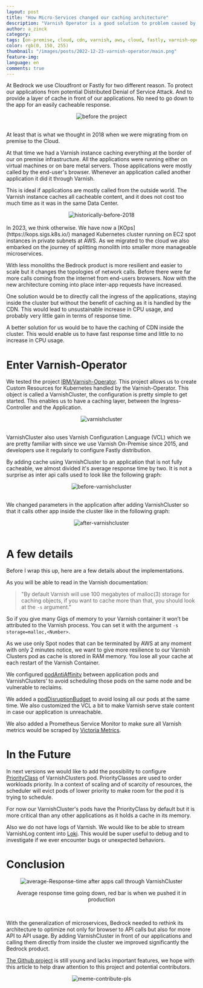 ```yaml
---
layout: post
title: "How Micro-Services changed our caching architecture"
description: "Varnish Operator is a good solution to problem caused by Microservices architecture in Kubernetes environment. Especially where most of the traffic comes from other API rather than from an end-user."
author: a_zinck
category:
tags: [on-premise, cloud, cdn, varnish, aws, cloud, fastly, varnish-operator, cloudfront, alb]
color: rgb(0, 150, 255)
thumbnail: "/images/posts/2022-12-23-varnish-operator/main.png"
feature-img:
language: en
comments: true
---
```


At Bedrock we use Cloudfront or Fastly for two different reason. To protect our applications from potential Distributed Denial of Service Attack. And to provide a layer of cache in front of our applications. No need to go down to the app for an easily cacheable response.

<center><img alt="before the project" src="/images/posts/2022-12-23-varnish-operator/image0.png"></center>

<br>

At least that is what we thought in 2018 when we were migrating from on premise to the Cloud.

At that time we had a Varnish instance caching everything at the border  of our on premise infrastructure. All the applications were running either on virtual machines or on bare metal servers. Those applications were mostly called by the end-user's browser. Whenever an application called another application it did it through Varnish. 

This is ideal if applications are mostly called from the outside world. The Varnish instance caches all cacheable content, and it does not cost too much time as it was in the same Data Center. 

<center><img alt="historically-before-2018" src="/images/posts/2022-12-23-varnish-operator/image2.png"></center>

<br>
In 2023, we think otherwise. We have now a [KOps](https://kops.sigs.k8s.io/) managed Kubernetes cluster running on EC2 spot instances in private subnets at AWS. As we migrated to the cloud we also embarked on the journey of splitting monolith into smaller more manageable microservices.

With less monoliths the Bedrock product is more resilient and easier to scale but it changes the topologies of network calls. Before there were far more calls coming from the internet from end-users browsers. Now with the new architecture coming into place inter-app requests have increased.

One solution would be to directly call the ingress of the applications, staying inside the cluster but without the benefit of caching as it is handled by the CDN. This would lead to unsustainable increase in CPU usage, and probably very little gain in terms of response time.

A better solution for us would be to have the caching of CDN inside the cluster. This would enable us to have fast response time and little to no increase in CPU usage.

# Enter Varnish-Operator

We tested the project [IBM/Varnish-Operator](https://github.com/IBM/varnish-operator). This project allows us to create Custom Resources for Kubernetes handled by the Varnish-Operator. This object is called a VarnishCluster, the configuration is pretty simple to get started. This enables us to have a caching layer, between the Ingress-Controller and the Application.

<center><img alt="varnishcluster" src="/images/posts/2022-12-23-varnish-operator/image1.png"></center>

<br>

VarnishCluster also uses Varnish Configuration Language (VCL) which we are pretty familiar with since we use Varnish On-Premise since 2015, and developers use it regularly to configure Fastly distribution.

By adding cache using VarnishCluster to an application that is not fully cacheable, we almost divided it's average response time by two. It is not a surprise as inter api calls used to look like the following graph:
<center><img alt="before-varnishcluster" src="/images/posts/2022-12-23-varnish-operator/image3.png"></center>

<br>

We changed parameters in the application after adding VarnishCluster so that it calls other app inside the cluster like in the following graph:
<center><img alt="after-varnishcluster" src="/images/posts/2022-12-23-varnish-operator/image4.png"></center>

<br>

# A few details

Before I wrap this up, here are a few details about the implementations.

As you will be able to read in the Varnish documentation: 
> "By default Varnish will use 100 megabytes of malloc(3) storage for caching objects, if you want to cache more than that, you should look at the `-s` argument."

So if you give many Gigs of memory to your Varnish container it won’t be attributed to the Varnish process. You can set it with the argument `-s storage=malloc,<Number>`.


As we use only Spot nodes that can be terminated by AWS at any moment with only 2 minutes notice, we want to give more resilience to our Varnish Clusters pod as cache is stored in RAM memory.
You lose all your cache at each restart of the Varnish Container. 

We configured [podAntiAffinity](https://kubernetes.io/docs/concepts/scheduling-eviction/assign-pod-node/#affinity-and-anti-affinity) between application pods and VarnishClusters’ to avoid scheduling those pods on the same node and be vulnerable to reclaims.

We added a [podDisruptionBudget](https://kubernetes.io/docs/tasks/run-application/configure-pdb/) to avoid losing all our pods at the same time. We also customized the VCL a bit to make Varnish serve stale content in case our application is unreachable.

We also added a Prometheus Service Monitor to make sure all Varnish metrics would be scraped by [Victoria Metrics](https://tech.bedrockstreaming.com/2022/09/06/monitoring-at-scale-with-victoriametrics.html).

# In the Future

In next versions we would like to add the possibility to configure [PriorityClass](https://kubernetes.io/docs/concepts/scheduling-eviction/pod-priority-preemption/#priorityclass) of VarnishClusters pod. PriorityClasses are used to order workloads priority.
In a context of scaling and of scarcity of resources, the scheduler will evict pods of lower priority to make room for the pod it is trying to schedule.

For now our VarnishCluster's pods have the PriorityClass by default but it is more critical than any other applications as it holds a cache in its memory.

Also we do not have logs of Varnish. We would like to be able to stream VarnishLog content into [Loki](https://grafana.com/oss/loki/). This would be super useful to debug and to investigate if we ever encounter bugs or unexpected behaviors.

# Conclusion
<center><img alt="average-Response-time after apps call through VarnishCluster" src="/images/posts/2022-12-23-varnish-operator/image5.png">
<p>Average response time going down, red bar is when we pushed it in production</p></center>

<br>

With the generalization of microservices, Bedrock needed to rethink its architecture to optimize not only for browser to API calls but also for more API to API usage. By adding VarnishCluster in front of our applications and calling them directly from inside the cluster we improved significantly the Bedrock product.

[The Github project](https://github.com/IBM/varnish-operator) is still young and lacks important features, we hope with this article to help draw attention to this project and potential contributors. 

<center><img alt="meme-contribute-pls" src="/images/posts/2022-12-23-varnish-operator/image6.jpg"></center>
<br>

